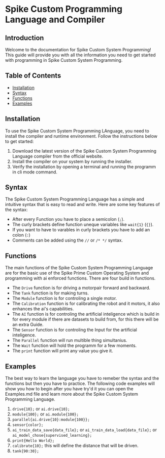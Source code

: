 # Spike Custom Programming Language and Compiler

## Introduction

Welcome to the documentation for Spike Custom System Programming! This guide will provide you with all the information you need to get started with programming in Spike Custom System Programming.

## Table of Contents

- [Installation](#installation)
- [Syntax](#syntax)
- [Functions](#functions)
- [Examples](#examples)

## Installation

To use the Spike Custom System Programming LAnguage, you need to install the compiler and runtime environment. Follow the instructions below to get started:

1. Download the latest version of the Spike Custom System Programming Language compiler from the official website.
2. Install the compiler on your system by running the installer.
3. Verify the installation by opening a terminal and running the programm in cli mode command.

## Syntax

The Spike Custom System Programming Language has a simple and intuitive syntax that is easy to read and write. Here are some key features of the syntax:

- After every Function you have to place a semicolon (`;`).
- The curly brackets define function uneque variables like `wait{1}` (`{}`).
- If you want to have to varables in curly brackets you have to add an colon (`:`)
- Comments can be added using the `//` or `/* */` syntax.

## Functions

The main functions of the Spike Custom System Programming Language are for the basic use of the Spike Prime Custom Operating System and programming with ai enforced functions.
There are four build in functions.

- The `Drive` function is for driving a motorpair forward and backward.
- The `Tank` function is for making turns.
- The `Module` function is for controling a single motor.
- The `Calibration` function is for calibrating the robot and it motors, it also enhances the ai's capabilities.
- The `AI` function is for controling the artificial inteligence which is build in for every module if there are datasets to build from, for this there will be an extra Guide.
- The `Sensor` function is for controling the Input for the artificial inteligence.
- The `Parallel` function will run multible thing simultanius.
- The `Wait` function will hold the programm for a few moments.
- The `print` function will print any value you give it.

## Examples

The best way to learn the language you have to remeber the syntax and the functions but then you have to practice. The following code examples will show you how to begin after you have try'd it you can open the Examples.md file and learn more about the Spike Custom System Programming Language.

1. `drive{10};` or `ai.drive{10};`
2. `module{100};` or `ai.module{100};`
3. `parallel{ai.drive{10}:module{100}};`
4. `sensor{color};`
5. `ai_train_data_save{data_file};` or `ai_train_data_load{data_file};` or `ai_model_chose{supervised_learning};`
6. `print{Hello World};`
7. `calibrate{10};` this will define the distance that will be driven.
8. `tank{90:30};`
